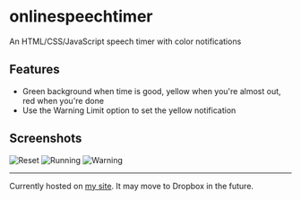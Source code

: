 # onlinespeechtimer

An HTML/CSS/JavaScript speech timer with color notifications

## Features

* Green background when time is good, yellow when you're almost out, red when you're done
* Use the Warning Limit option to set the yellow notification

## Screenshots

![Reset](http://aninternetpresence.net/github/onlinespeechtimer/five%20minutes.PNG "Reset")
![Running](http://aninternetpresence.net/github/onlinespeechtimer/running.PNG "Running")
![Warning](http://aninternetpresence.net/github/onlinespeechtimer/warning.PNG "Warning")

************
Currently hosted on [my site](http://aninternetpresence.net/onlinespeechtimer/). It may move to Dropbox in the future.
